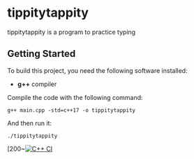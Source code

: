 # tippitytappity

tippitytappity is a program to practice typing

## Getting Started

To build this project, you need the following software installed:
 * **g++** compiler

Compile the code with the following command:

`g++ main.cpp -std=c++17 -o tippitytappity`

And then run it:

`./tippitytappity`

[200~[![C++ CI](https://github.com/dbergman99/tippitytappity/actions/workflows/actions.yml/badge.svg)](https://github.com/dbergman99/tippitytappity/actions/workflows/actions.yml)
